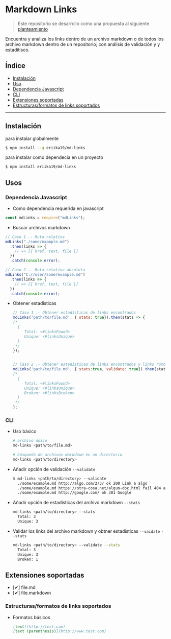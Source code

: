 # Markdown Links

> Este repositorio se desarrollo como una propuesta al siguiente [planteamiento](https://github.com/Laboratoria/MEX008-FE-md-link.git)

Encuentra y analiza los links dentro de un archivo markdown o de todos los archivo markdown dentro de un repositorio; con análisis de validación y y estadítisco.

## Índice

* [Instalación](#instalación)
* [Uso](#uso)
* [Dependencia Javascript](#dependencia-javascript)
* [CLI](#cli)
* [Extensiones soportadas](#extensiones-soportadas)
* [Estructuras/formatos de links soportados](#estructuras/formatos-de-links-soportados)
***


## Instalación

para instalar globalmente

```Bash
$ npm install --g eriika19/md-links
```

para instalar como dependecia en un proyecto

```Bash
$ npm install eriika19/md-links
```

## Usos

### Dependencia Javascript

- Como dependencia requerida en javascript


```javascript
const mdLinks = require("mdLinks");
```

- Buscar archivos markdown

```javascript
// Caso 1 .- Ruta relativa
mdLinks("./some/example.md")
  .then(links => {
    // => [{ href, text, file }]
  })
  .catch(console.error);

// Caso 2 .- Ruta relativa absoluta
mdLinks("C://user/some/example.md")
  .then(links => {
    // => [{ href, text, file }]
  })
  .catch(console.error);

```

- Obtener estadísticas

  ```javascript
  // Caso 1 .- Obtener estadísticas de links encontrados
  mdLinks('path/to/file.md', { stats: true}).then(stats => {
  /*
    {
       Total: <#linksFound>
       Unique: <#linksUnique>
    }
   */
  });


  // Caso 2 .- Obtener estadísticas de links encontrados y links rotos
  mdLinks('path/to/file.md', { stats:true, validate: true}).then(stats => {
  /*
    {
       Total: <#linksFound>
       Unique: <#linksUnique>
       Broken: <#linksBroken>
    }
   */
  };
  ```

### CLI

- Uso básico

  ```Bash
  # archivo único
  md-links <path/to/file.md>

  # búsqueda de archivos markdown en un directorio
  md-links <path/to/directory>
  ```

- Añadir opción de validación `--validate`

  ```Bash
  $ md-links <path/to/directory> --validate
    ./some/example.md http://algo.com/2/3/ ok 200 Link a algo
    ./some/example.md https://otra-cosa.net/algun-doc.html fail 404 algún doc
    ./some/example.md http://google.com/ ok 301 Google
  ```

- Añadir opción de estadísticas del archivo markdown `--stats`

  ```Bash
  md-links <path/to/directory> --stats
    Total: 3
    Unique: 3
  ```

- Validar los links del archivo markdown y obtner estadísticas `--vaidate` `--stats`

  ```Bash
  md-links <path/to/directory> --validate --stats
    Total: 3
    Unique: 3
    Broken: 1
  ```

## Extensiones soportadas

- [✔] file.md
- [✔] file.markdown

### Estructuras/formatos de links soportados

- Formatos básicos

  ```md
  [text](http://test.com)
  [text (parenthesis)](http://www.test.com)
  ```



